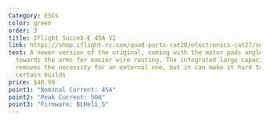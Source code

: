 ```yaml
---
Category: ESCs
color: green
order: 3
title: IFlight SucceX-E 45A V2
link: https://shop.iflight-rc.com/quad-parts-cat20/electronics-cat27/succex-esc-cat136/succex-e-45a-v2-2-6s-blheli-s-4-in-1-esc-pro1413?sort=p.price&order=ASC
text: A newer version of the original, coming with the motor pads angled out
  towards the arms for easier wire routing. The integrated large capacitor
  removes the necessity for an external one, but it can make it hard to mount in
  certain builds
price: $40.99
point1: "Nominal Current: 45A"
point2: "Peak Current: 50A"
point3: "Firmware: BLHeli_S"
---
```

